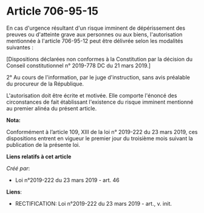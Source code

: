 # Article 706-95-15

En cas d'urgence résultant d'un risque imminent de dépérissement des preuves ou d'atteinte grave aux personnes ou aux biens,
l'autorisation mentionnée à l'article 706-95-12 peut être délivrée selon les modalités suivantes :

[Dispositions déclarées non conformes à la Constitution par la décision du Conseil constitutionnel n° 2019-778 DC du 21 mars
2019.]

2° Au cours de l'information, par le juge d'instruction, sans avis préalable du procureur de la République.

L'autorisation doit être écrite et motivée. Elle comporte l'énoncé des circonstances de fait établissant l'existence du
risque imminent mentionné au premier alinéa du présent article.

**Nota:**

Conformément à l’article 109, XIII de la loi n° 2019-222 du 23 mars 2019, ces dispositions entrent en vigueur le premier jour
du troisième mois suivant la publication de la présente loi.

**Liens relatifs à cet article**

_Créé par_:

  - Loi n°2019-222 du 23 mars 2019 - art. 46

**Liens**:

  - RECTIFICATION: Loi n°2019-222 du 23 mars 2019 - art., v. init.
